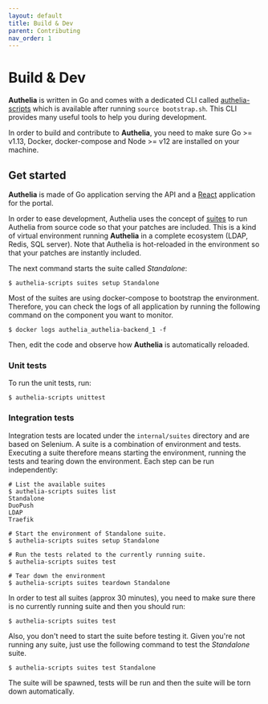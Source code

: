 ```yaml
---
layout: default
title: Build & Dev
parent: Contributing
nav_order: 1
---
```


# Build & Dev

**Authelia** is written in Go and comes with a dedicated CLI called
[authelia-scripts](./authelia-scripts.md) which is available after
running `source bootstrap.sh`. This CLI provides many useful tools
to help you during development.

In order to build and contribute to **Authelia**, you need to make
sure Go >= v1.13, Docker, docker-compose and Node >= v12 are installed on
your machine.

## Get started

**Authelia** is made of Go application serving the API and a
[React](https://reactjs.org/) application for the portal.

In order to ease development, Authelia uses the concept of [suites] to
run Authelia from source code so that your patches are included. This
is a kind of virtual environment running **Authelia** in a complete
ecosystem (LDAP, Redis, SQL server). Note that Authelia is hot-reloaded
in the environment so that your patches are instantly included.

The next command starts the suite called *Standalone*:

    $ authelia-scripts suites setup Standalone

Most of the suites are using docker-compose to bootstrap the
environment. Therefore, you can check the logs of all application
by running the following command on the component you want to
monitor.

    $ docker logs authelia_authelia-backend_1 -f

Then, edit the code and observe how **Authelia** is automatically
reloaded.

### Unit tests

To run the unit tests, run:

    $ authelia-scripts unittest

### Integration tests

Integration tests are located under the `internal/suites` directory
and are based on Selenium. A suite is a combination of environment
and tests. Executing a suite therefore means starting the environment,
running the tests and tearing down the environment. Each step can be
run independently:

    # List the available suites
    $ authelia-scripts suites list
    Standalone
    DuoPush
    LDAP
    Traefik

    # Start the environment of Standalone suite.
    $ authelia-scripts suites setup Standalone

    # Run the tests related to the currently running suite.
    $ authelia-scripts suites test

    # Tear down the environment
    $ authelia-scripts suites teardown Standalone


In order to test all suites (approx 30 minutes), you need to make
sure there is no currently running suite and then you should run:

    $ authelia-scripts suites test

Also, you don't need to start the suite before testing it. Given
you're not running any suite, just use the following command to
test the *Standalone* suite.

    $ authelia-scripts suites test Standalone

The suite will be spawned, tests will be run and then the suite
will be torn down automatically.


[suites]: ./suites.md
